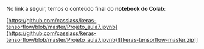 No link a seguir, temos o conteúdo final do **notebook do Colab**:

[https://github.com/cassiass/keras-tensorflow/blob/master/Projeto_aula7.ipynb](https://github.com/cassiass/keras-tensorflow/blob/master/Projeto_aula7.ipynb)![[keras-tensorflow-master.zip]]